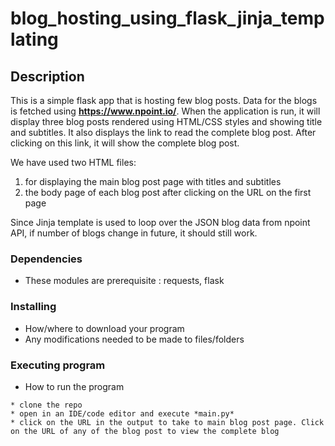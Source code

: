 # blog_hosting_using_flask_jinja_templating

## Description

This is a simple flask app that is hosting few blog posts. Data for the blogs is fetched using **https://www.npoint.io/**. When the application is run, it will display three blog posts rendered using HTML/CSS styles and showing title and subtitles. It also displays the link to read the complete blog post. After clicking on this link, it will show the complete blog post.

We have used two HTML files: 
1) for displaying the main blog post page with titles and subtitles 
2) the body page of each blog post after clicking on the URL on the first page

Since Jinja template is used to loop over the JSON blog data from npoint API, if number of blogs change in future, it should still work.

### Dependencies

* These modules are prerequisite : requests, flask

### Installing

* How/where to download your program
* Any modifications needed to be made to files/folders

### Executing program

* How to run the program

```
* clone the repo
* open in an IDE/code editor and execute *main.py*
* click on the URL in the output to take to main blog post page. Click on the URL of any of the blog post to view the complete blog
```
